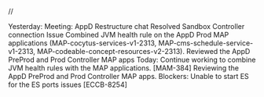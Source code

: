 //

Yesterday:
Meeting: AppD Restructure chat
Resolved Sandbox Controller connection Issue
Combined JVM health rule on the AppD Prod MAP applications (MAP-cocytus-services-v1-2313, MAP-cms-schedule-service-v1-2313, MAP-codeable-concept-resources-v2-2313).
Reviewed the AppD PreProd and Prod Controller MAP apps
Today:
Continue working to combine JVM health rules with the MAP applications. [MAM-384]
Reviewing the AppD PreProd and Prod Controller MAP apps.
Blockers: 
Unable to start ES for the ES ports issues [ECCB-8254]

